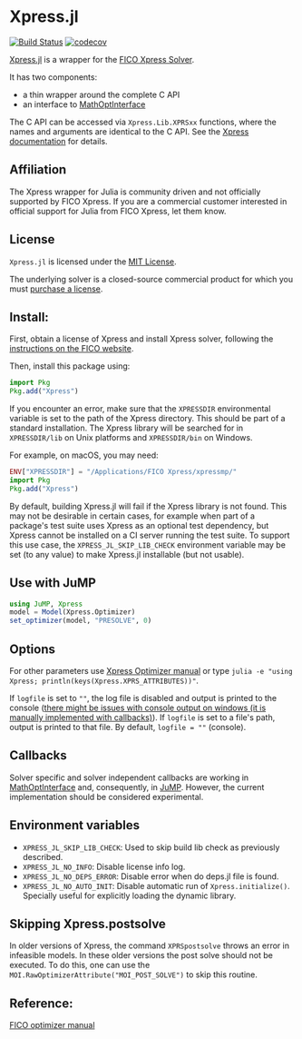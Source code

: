 # Xpress.jl

[![Build Status](https://github.com/jump-dev/Xpress.jl/workflows/CI/badge.svg?branch=master)](https://github.com/jump-dev/Xpress.jl/actions?query=workflow%3ACI)
[![codecov](https://codecov.io/gh/jump-dev/Xpress.jl/branch/master/graph/badge.svg)](https://codecov.io/gh/jump-dev/Xpress.jl)

[Xpress.jl](https://github.com/jump-dev/Xpress.jl) is a wrapper for the [FICO Xpress Solver](https://www.fico.com/products/fico-xpress-solver).

It has two components:
 - a thin wrapper around the complete C API
 - an interface to [MathOptInterface](https://github.com/jump-dev/MathOptInterface.jl)

The C API can be accessed via `Xpress.Lib.XPRSxx` functions, where the names and
arguments are identical to the C API. See the [Xpress documentation](https://www.fico.com/fico-xpress-optimization/docs/latest/solver/optimizer/HTML)
for details.

## Affiliation

The Xpress wrapper for Julia is community driven and not officially supported
by FICO Xpress. If you are a commercial customer interested in official support
for Julia from FICO Xpress, let them know.

## License

`Xpress.jl` is licensed under the [MIT License](https://github.com/jump-dev/Xpress.jl/blob/master/LICENSE.md).

The underlying solver is a closed-source commercial product for which you must
[purchase a license](https://www.fico.com/products/fico-xpress-solver).

## Install:

First, obtain a license of Xpress and install Xpress solver, following the
[instructions on the FICO website](https://www.fico.com/products/fico-xpress-solver).

Then, install this package using:
```julia
import Pkg
Pkg.add("Xpress")
```

If you encounter an error, make sure that the `XPRESSDIR` environmental variable
is set to the path of the Xpress directory. This should be part of a standard
installation. The Xpress library will be searched for in `XPRESSDIR/lib` on Unix
platforms and `XPRESSDIR/bin` on Windows.

For example, on macOS, you may need:
```julia
ENV["XPRESSDIR"] = "/Applications/FICO Xpress/xpressmp/"
import Pkg
Pkg.add("Xpress")
```

By default, building Xpress.jl will fail if the Xpress library is not found.
This may not be desirable in certain cases, for example when part of a package's
test suite uses Xpress as an optional test dependency, but Xpress cannot be
installed on a CI server running the test suite. To support this use case, the
`XPRESS_JL_SKIP_LIB_CHECK` environment variable may be set (to any value) to
make Xpress.jl installable (but not usable).

## Use with JuMP

```julia
using JuMP, Xpress
model = Model(Xpress.Optimizer)
set_optimizer(model, "PRESOLVE", 0)
```

## Options

For other parameters use [Xpress Optimizer manual](https://www.fico.com/fico-xpress-optimization/docs/latest/solver/optimizer/HTML/)
or type `julia -e "using Xpress; println(keys(Xpress.XPRS_ATTRIBUTES))"`.

If `logfile` is set to `""`, the log file is disabled and output is printed
to the console ([there might be issues with console output on windows (it is manually implemented with callbacks)](https://www.fico.com/fico-xpress-optimization/docs/latest/solver/optimizer/HTML/OUTPUTLOG.html)).
If `logfile` is set to a file's path, output is printed to that file.
By default, `logfile = ""` (console).

## Callbacks

Solver specific and solver independent callbacks are working in
[MathOptInterface](https://github.com/jump-dev/MathOptInterface.jl) and,
consequently, in [JuMP](https://github.com/jump-dev/JuMP.jl). However, the
current implementation should be considered experimental.

## Environment variables

 - `XPRESS_JL_SKIP_LIB_CHECK`: Used to skip build lib check as previously described.
 - `XPRESS_JL_NO_INFO`: Disable license info log.
 - `XPRESS_JL_NO_DEPS_ERROR`: Disable error when do deps.jl file is found.
 - `XPRESS_JL_NO_AUTO_INIT`: Disable automatic run of `Xpress.initialize()`.
 Specially useful for explicitly loading the dynamic library.

## Skipping Xpress.postsolve

In older versions of Xpress, the command `XPRSpostsolve` throws an error in
infeasible models. In these older versions the post solve should not be
executed. To do this, one can use the `MOI.RawOptimizerAttribute("MOI_POST_SOLVE")`
to skip this routine.

## Reference:

[FICO optimizer manual](https://www.fico.com/fico-xpress-optimization/docs/latest/solver/optimizer/HTML)
